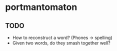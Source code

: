 # portmantomaton

## TODO
* How to reconstruct a word? (Phones -> spelling)
* Given two words, do they smash together well?
